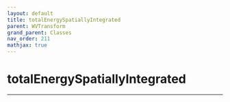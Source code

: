 ```yaml
---
layout: default
title: totalEnergySpatiallyIntegrated
parent: WVTransform
grand_parent: Classes
nav_order: 211
mathjax: true
---
```


#  totalEnergySpatiallyIntegrated




---

